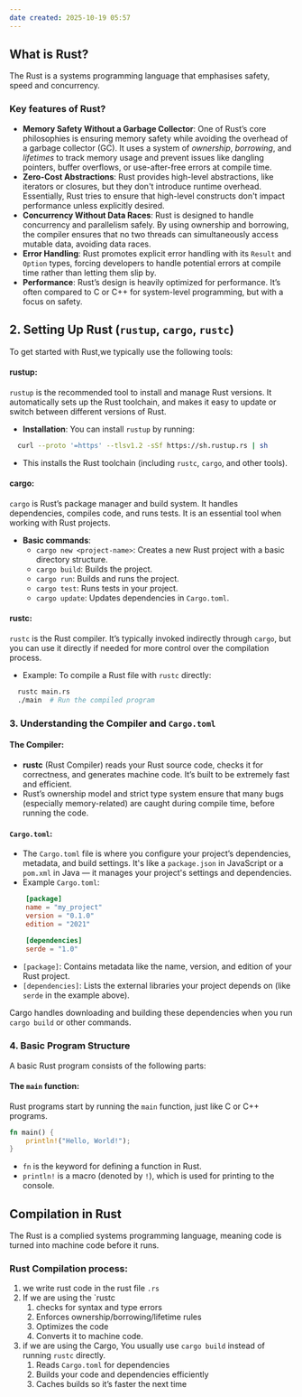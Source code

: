 ```yaml
---
date created: 2025-10-19 05:57
---
```


## What is Rust?

The Rust is a systems programming language that emphasises safety, speed and concurrency.

### Key features of Rust?

- **Memory Safety Without a Garbage Collector**: One of Rust’s core philosophies is ensuring memory safety while avoiding the overhead of a garbage collector (GC). It uses a system of _ownership_, _borrowing_, and _lifetimes_ to track memory usage and prevent issues like dangling pointers, buffer overflows, or use-after-free errors at compile time.
- **Zero-Cost Abstractions**: Rust provides high-level abstractions, like iterators or closures, but they don't introduce runtime overhead. Essentially, Rust tries to ensure that high-level constructs don't impact performance unless explicitly desired.
- **Concurrency Without Data Races**: Rust is designed to handle concurrency and parallelism safely. By using ownership and borrowing, the compiler ensures that no two threads can simultaneously access mutable data, avoiding data races.
- **Error Handling**: Rust promotes explicit error handling with its `Result` and `Option` types, forcing developers to handle potential errors at compile time rather than letting them slip by.
- **Performance**: Rust’s design is heavily optimized for performance. It’s often compared to C or C++ for system-level programming, but with a focus on safety.

## 2. Setting Up Rust (`rustup`, `cargo`, `rustc`)

To get started with Rust,we typically use the following tools:

#### **rustup**:

`rustup` is the recommended tool to install and manage Rust versions. It automatically sets up the Rust toolchain, and makes it easy to update or switch between different versions of Rust.

- **Installation**: You can install `rustup` by running:

```bash
  curl --proto '=https' --tlsv1.2 -sSf https://sh.rustup.rs | sh  
```

- This installs the Rust toolchain (including `rustc`, `cargo`, and other tools).

#### **cargo**:

`cargo` is Rust’s package manager and build system. It handles dependencies, compiles code, and runs tests. It is an essential tool when working with Rust projects.

- **Basic commands**:
    - `cargo new <project-name>`: Creates a new Rust project with a basic directory structure.
    - `cargo build`: Builds the project.
    - `cargo run`: Builds and runs the project.
    - `cargo test`: Runs tests in your project.
    - `cargo update`: Updates dependencies in `Cargo.toml`.


#### **rustc**:

`rustc` is the Rust compiler. It’s typically invoked indirectly through `cargo`, but you can use it directly if needed for more control over the compilation process.

- Example: To compile a Rust file with `rustc` directly:
```bash
  rustc main.rs
  ./main  # Run the compiled program
```


### 3. Understanding the Compiler and `Cargo.toml`

#### **The Compiler**:

- **rustc** (Rust Compiler) reads your Rust source code, checks it for correctness, and generates machine code. It’s built to be extremely fast and efficient.
- Rust’s ownership model and strict type system ensure that many bugs (especially memory-related) are caught during compile time, before running the code.

#### **`Cargo.toml`**:

- The `Cargo.toml` file is where you configure your project’s dependencies, metadata, and build settings. It's like a `package.json` in JavaScript or a `pom.xml` in Java — it manages your project's settings and dependencies.
- Example `Cargo.toml`:

```toml
    [package]
    name = "my_project"
    version = "0.1.0"
    edition = "2021"
    
    [dependencies]
    serde = "1.0"
```

- `[package]`: Contains metadata like the name, version, and edition of your Rust project.
- `[dependencies]`: Lists the external libraries your project depends on (like `serde` in the example above).


Cargo handles downloading and building these dependencies when you run `cargo build` or other commands.

### **4. Basic Program Structure**

A basic Rust program consists of the following parts:

#### **The `main` function**:

Rust programs start by running the `main` function, just like C or C++ programs.

```rust
fn main() {
    println!("Hello, World!");
}
```

- `fn` is the keyword for defining a function in Rust.
- `println!` is a macro (denoted by `!`), which is used for printing to the console.

## Compilation in Rust
The Rust is a complied systems programming language, meaning code is turned into machine code before it runs.
### Rust Compilation process:
1. we write rust code in the rust file  `.rs`
2. If we are using the `rustc
	1. checks for syntax and type errors
	2. Enforces ownership/borrowing/lifetime rules
	3. Optimizes the code
	4. Converts it to machine code.
3. if we are using the Cargo, You usually use `cargo build` instead of running `rustc` directly. 
	1. Reads `Cargo.toml` for dependencies
	2. Builds your code and dependencies efficiently
	3. Caches builds so it’s faster the next time